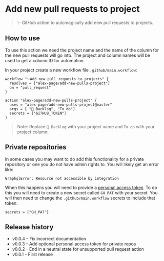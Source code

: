 # Add new pull requests to project

> ✨ GitHub action to automagically add new pull requests to projects.


## How to use

To use this action we need the project name and the name of the column for the new pull requests will go into. The project and column names will be used to get a column ID for automation.

In your project create a new workflow file `.github/main.workflow`:
```
workflow "✨Add new pull requests to projects" {
  resolves = ["alex-page/add-new-pulls-project"]
  on = "pull_request"
}

action "alex-page/add-new-pulls-project" {
  uses = "alex-page/add-new-pulls-project@master"
  args = [ "🎒 Backlog", "To do"]
  secrets = ["GITHUB_TOKEN"]
}
```

> Note: Replace `🎒 Backlog` with your project name and `To do` with your project column.


## Private repositories

In some cases you may want to do add this functionality for a private repository or one you do not have admin rights to. You will likely get an error like:
```shell
GraphqlError: Resource not accessible by integration
```

When this happens you will need to provide a [personal access token](https://help.github.com/en/articles/creating-a-personal-access-token-for-the-command-line). To do this you will need to create a new secret called `GH_PAT` with your secret. You will then need to change the `.github/main.workflow` secrets to include that token:
```
secrets = ["GH_PAT"]
```


## Release history

- v0.0.4 - Fix incorrect documentation
- v0.0.3 - Add optional personal access token for private repos
- v0.0.2 - End in a neutral state for unsupported pull request action
- v0.0.1 - First release
